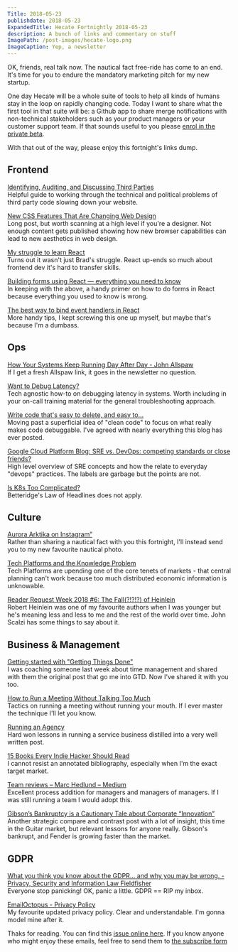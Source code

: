 ```yaml
---
Title: 2018-05-23
publishdate: 2018-05-23
ExpandedTitle: Hecate Fortnightly 2018-05-23
description: A bunch of links and commentary on stuff
ImagePath: /post-images/hecate-logo.png
ImageCaption: Yep, a newsletter
---
```

OK, friends, real talk now. The nautical fact free-ride has come to an end. It's time for you to endure the mandatory marketing pitch for my new startup.

One day Hecate will be a whole suite of tools to help all kinds of humans stay in the loop on rapidly changing code. Today I want to share what the first tool in that suite will be: a Github app to share merge notifications with non-technical stakeholders such as your product managers or your customer support team. If that sounds useful to you please [enrol in the private beta](https://goo.gl/forms/NZ72NtZiELXjU7E83).

With that out of the way, please enjoy this fortnight's links dump.

## Frontend

[Identifying, Auditing, and Discussing Third Parties](https://csswizardry.com/2018/05/identifying-auditing-discussing-third-parties/)<br>
Helpful guide to working through the technical and political problems of third party code slowing down your website.

[New CSS Features That Are Changing Web Design](https://www.smashingmagazine.com/2018/05/future-of-web-design/)<br>
Long post, but worth scanning at a high level if you're a designer. Not enough content gets published showing how new browser capabilities can lead to new aesthetics in web design.

[My struggle to learn React](http://bradfrost.com/blog/post/my-struggle-to-learn-react/)<br>
Turns out it wasn't just Brad's struggle. React up-ends so much about frontend dev it's hard to transfer skills.

[Building forms using React — everything you need to know](https://www.codementor.io/blizzerand/building-forms-using-react-everything-you-need-to-know-iz3eyoq4y)<br>
In keeping with the above, a handy primer on how to do forms in React because everything you used to know is wrong.

[The best way to bind event handlers in React](https://medium.freecodecamp.org/the-best-way-to-bind-event-handlers-in-react-282db2cf1530)<br>
More handy tips, I kept screwing this one up myself, but maybe that's because I'm a dumbass.

## Ops

[How Your Systems Keep Running Day After Day - John Allspaw](https://itrevolution.com/john-allspaw-how-your-systems-keep-running-day-after-day/)<br>
If I get a fresh Allspaw link, it goes in the newsletter no question. 

[Want to Debug Latency?](https://medium.com/observability/want-to-debug-latency-7aa48ecbe8f7)<br>
Tech agnostic how-to on debugging latency in systems. Worth including in your on-call training material for the general troubleshooting approach.

[Write code that's easy to delete, and easy to...](https://programmingisterrible.com/post/173883533613/code-to-debug)<br>
Moving past a superficial idea of "clean code" to focus on what really makes code debuggable. I've agreed with nearly everything this blog has ever posted.

[Google Cloud Platform Blog: SRE vs. DevOps: competing standards or close friends?](https://cloudplatform.googleblog.com/2018/05/SRE-vs-DevOps-competing-standards-or-close-friends.html)<br>
High level overview of SRE concepts and how the relate to everyday "devops" practices. The labels are garbage but the points are not.

[Is K8s Too Complicated?](http://jmoiron.net/blog/is-k8s-too-complicated/)<br>
Betteridge's Law of Headlines does not apply.

## Culture

[Aurora Arktika on Instagram”](https://www.instagram.com/p/Biy9ZxrgDWC/)<br>
Rather than sharing a nautical fact with you this fortnight, I'll instead send you to my new favourite nautical photo.

[Tech Platforms and the Knowledge Problem](https://americanaffairsjournal.org/2018/05/tech-platforms-and-the-knowledge-problem/)<br>
Tech Platforms are upending one of the core tenets of markets - that central planning can't work because too much distributed economic information is unknowable.

[Reader Request Week 2018 #6: The Fall(?!?!?) of Heinlein](https://whatever.scalzi.com/2018/05/09/reader-request-week-2018-6-the-fall-of-heinlein/)<br>
Robert Heinlein was one of my favourite authors when I was younger but he's meaning less and less to me and the rest of the world over time. John Scalzi has some things to say about it.

## Business & Management

[Getting started with "Getting Things Done"](http://www.43folders.com/2004/09/08/getting-started-with-getting-things-done)<br>
I was coaching someone last week about time management and shared with them the original post that go me into GTD. Now I've shared it with you too.

[How to Run a Meeting Without Talking Too Much](https://hbr.org/2018/05/how-to-run-a-meeting-without-talking-too-much)<br>
Tactics on running a meeting without running your mouth. If I ever master the technique I'll let you know.

[Running an Agency](https://www.julian.com/blog/running-an-agency)<br>
Hard won lessons in running a service business distilled into a very well written post.

[15 Books Every Indie Hacker Should Read](https://hackernoon.com/15-books-every-indie-hacker-should-read-668f97c138b1)<br>
I cannot resist an annotated bibliography, especially when I'm the exact target market.

[Team reviews – Marc Hedlund – Medium](https://medium.com/@marcprecipice/team-reviews-4b395bee61c9)<br>
Excellent process addition for managers and managers of managers. If I was still running a team I would adopt this.

[Gibson’s Bankruptcy is a Cautionary Tale about Corporate “Innovation”](https://medium.com/on-human-centric-systems/gibsons-bankruptcy-is-a-cautionary-tale-about-corporate-innovation-bba75442d167)<br>
Another strategic compare and contrast post with a lot of insight, this time in the Guitar market, but relevant lessons for anyone really. Gibson's bankrupt, and Fender is growing faster than the market.

## GDPR

[What you think you know about the GDPR… and why you may be wrong. - Privacy, Security and Information Law Fieldfisher](https://privacylawblog.fieldfisher.com/2016/what-you-think-you-know-about-the-gdpr-and-why-you-may-be-wrong)<br>
Everyone stop panicking! OK, panic a little. GDPR == RIP my inbox.

[EmailOctopus - Privacy Policy](https://emailoctopus.com/legal/privacy)<br>
My favourite updated privacy policy. Clear and understandable. I'm gonna model mine after it.

Thaks for reading. You can find this [issue online here](https://hecate.co/newsletter/2018-05-23.html). If you know anyone who might enjoy these emails, feel free to send them to [the subscribe form](https://emailoctopus.com/lists/5eac411b-30c7-11e8-a3c9-06b79b628af2/forms/subscribe)

